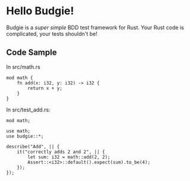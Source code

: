 # Hello Budgie!

Budgie is a *super simple* BDD test framework for Rust. Your Rust code is complicated, your tests shouldn't be!


## Code Sample

In src/math.rs
```
mod math {
    fn add(x: i32, y: i32) -> i32 {
        return x + y;
    }
}
```

In src/test_add.rs:
```
mod math;

use math;
use budgie::*;

describe("Add", || {
    it("correctly adds 2 and 2", || {
        let sum: i32 = math::add(2, 2);
        Assert::<i32>::default().expect(sum).to_be(4);
    });
});
```
